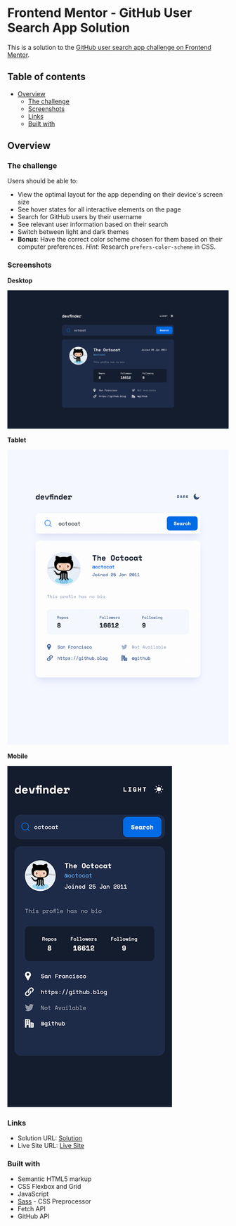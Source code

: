 # Frontend Mentor - GitHub User Search App Solution

This is a solution to the [GitHub user search app challenge on Frontend Mentor](https://www.frontendmentor.io/challenges/github-user-search-app-Q09YOgaH6).

## Table of contents

- [Overview](#overview)
  - [The challenge](#the-challenge)
  - [Screenshots](#screenshots)
  - [Links](#links)
  - [Built with](#built-with)

## Overview

### The challenge

Users should be able to:

- View the optimal layout for the app depending on their device's screen size
- See hover states for all interactive elements on the page
- Search for GitHub users by their username
- See relevant user information based on their search
- Switch between light and dark themes
- **Bonus**: Have the correct color scheme chosen for them based on their computer preferences. _Hint_: Research `prefers-color-scheme` in CSS.

### Screenshots

**Desktop**

![Desktop Sceenshot](/screenshots/desktop-screenshot-1440px.png)

**Tablet**

![Tablet Sceenshot](/screenshots/tablet-screenshot-768px.png)

**Mobile**

![Mobile Sceenshot](/screenshots/mobile-screenshot-375px.png)

### Links

- Solution URL: [Solution]()
- Live Site URL: [Live Site](https://a-woodworth.github.io/github_user_search_app/)

### Built with

- Semantic HTML5 markup
- CSS Flexbox and Grid
- JavaScript
- [Sass](https://sass-lang.com) - CSS Preprocessor
- Fetch API
- GitHub API
